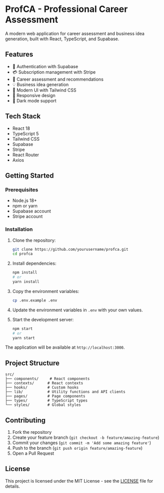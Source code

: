 # ProfCA - Professional Career Assessment

A modern web application for career assessment and business idea generation, built with React, TypeScript, and Supabase.

## Features

- 🔐 Authentication with Supabase
- 💳 Subscription management with Stripe
- 🎯 Career assessment and recommendations
- 💡 Business idea generation
- 🎨 Modern UI with Tailwind CSS
- 📱 Responsive design
- 🌙 Dark mode support

## Tech Stack

- React 18
- TypeScript 5
- Tailwind CSS
- Supabase
- Stripe
- React Router
- Axios

## Getting Started

### Prerequisites

- Node.js 18+
- npm or yarn
- Supabase account
- Stripe account

### Installation

1. Clone the repository:
   ```bash
   git clone https://github.com/yourusername/profca.git
   cd profca
   ```

2. Install dependencies:
   ```bash
   npm install
   # or
   yarn install
   ```

3. Copy the environment variables:
   ```bash
   cp .env.example .env
   ```

4. Update the environment variables in `.env` with your own values.

5. Start the development server:
   ```bash
   npm start
   # or
   yarn start
   ```

The application will be available at `http://localhost:3000`.

## Project Structure

```
src/
├── components/     # React components
├── contexts/      # React contexts
├── hooks/         # Custom hooks
├── lib/           # Utility functions and API clients
├── pages/         # Page components
├── types/         # TypeScript types
└── styles/        # Global styles
```

## Contributing

1. Fork the repository
2. Create your feature branch (`git checkout -b feature/amazing-feature`)
3. Commit your changes (`git commit -m 'Add some amazing feature'`)
4. Push to the branch (`git push origin feature/amazing-feature`)
5. Open a Pull Request

## License

This project is licensed under the MIT License - see the [LICENSE](LICENSE) file for details.